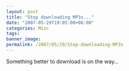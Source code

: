 ```yaml
---
layout: post
title: "Stop downloading MP3s..."
date: "2007-05-29T19:05:00+06:00"
categories: Misc 
tags: 
banner_image: 
permalink: /2007/05/29/Stop-downloading-MP3s
---
```


Something better to download is on the way...